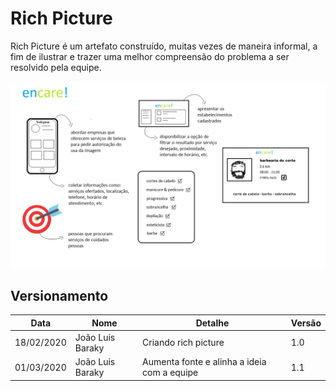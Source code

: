 # Rich Picture

Rich Picture é um artefato construído, muitas vezes de maneira informal, a fim de ilustrar e trazer uma melhor compreensão do problema a ser resolvido pela equipe. 


![Rich_Picture](imagens/rich_picture.png)

## Versionamento

| Data | Nome | Detalhe | Versão |
|------|-------|--------|--------|
| 18/02/2020 | João Luis Baraky| Criando rich picture | 1.0 |
| 01/03/2020 | João Luis Baraky| Aumenta fonte e alinha a ideia com a equipe | 1.1 |
